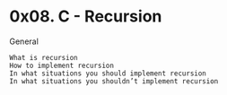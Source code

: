 # 0x08. C - Recursion 
General

    What is recursion
    How to implement recursion
    In what situations you should implement recursion
    In what situations you shouldn’t implement recursion

